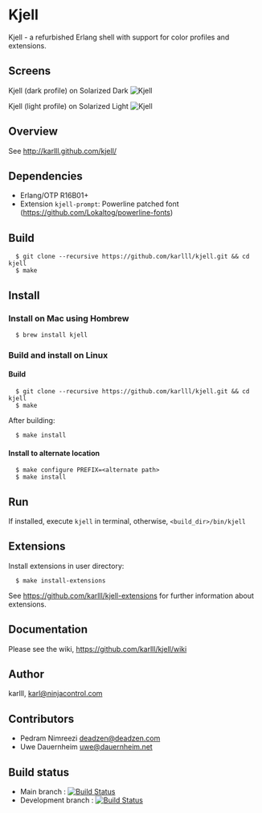 Kjell
=====

Kjell - a refurbished Erlang shell with support for color profiles and extensions.						

## Screens

Kjell (dark profile) on Solarized Dark
![Kjell](http://karlll.github.io/kjell/images/kjell_demo_3_dark.png)

Kjell (light profile) on Solarized Light
![Kjell](http://karlll.github.io/kjell/images/kjell_demo_3_light.png)

## Overview

See http://karlll.github.com/kjell/

## Dependencies

* Erlang/OTP R16B01+
* Extension `kjell-prompt`: Powerline patched font (https://github.com/Lokaltog/powerline-fonts)

## Build
~~~
  $ git clone --recursive https://github.com/karlll/kjell.git && cd kjell
  $ make
~~~  

## Install

### Install on Mac using Hombrew

~~~
  $ brew install kjell
~~~  

### Build and install on Linux

#### Build
~~~
  $ git clone --recursive https://github.com/karlll/kjell.git && cd kjell
  $ make
~~~  

After building:
~~~
  $ make install
~~~  

#### Install to alternate location
~~~
  $ make configure PREFIX=<alternate path>
  $ make install
~~~  

## Run

If installed, execute `kjell` in terminal, otherwise, `<build_dir>/bin/kjell`

## Extensions

Install extensions in user directory:
~~~   
  $ make install-extensions
~~~ 

See https://github.com/karlll/kjell-extensions for further information about extensions.

## Documentation

Please see the wiki, https://github.com/karlll/kjell/wiki

## Author

karlll, <karl@ninjacontrol.com>

## Contributors

* Pedram Nimreezi <deadzen@deadzen.com>
* Uwe Dauernheim <uwe@dauernheim.net>

## Build status

* Main branch : [![Build Status](https://travis-ci.org/karlll/kjell.png?branch=master)](https://travis-ci.org/karlll/kjell)
* Development branch : [![Build Status](https://travis-ci.org/karlll/kjell.png?branch=develop)](https://travis-ci.org/karlll/kjell)



